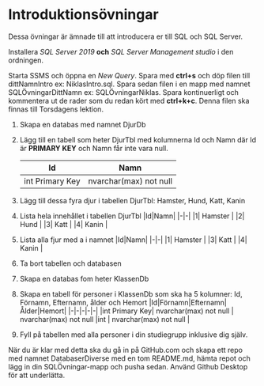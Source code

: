 # Introduktionsövningar

Dessa övningar är ämnade till att introducera er till SQL och SQL Server.

Installera *SQL Server 2019* **och** *SQL Server Management studio* i den ordningen.

Starta SSMS och öppna en *New Query*. Spara med **ctrl+s** och döp filen till dittNamnIntro ex: NiklasIntro.sql. Spara sedan filen i en mapp med namnet SQLÖvningarDittNamn ex: SQLÖvningarNiklas. Spara kontinuerligt och kommentera ut de rader som du redan kört med **ctrl+k+c**. Denna filen ska finnas till Torsdagens lektion.

1. Skapa en databas med namnet DjurDb
2. Lägg till en tabell som heter DjurTbl med kolumnerna Id och Namn där Id är **PRIMARY KEY** och Namn får inte vara null.

    |Id|Namn|
    |-|-|
    |int Primary Key| nvarchar(max) not  null |

3. Lägg till dessa fyra djur i tabellen DjurTbl: Hamster, Hund, Katt, Kanin
4. Lista hela innehållet i tabellen DjurTbl
    |Id|Namn|
    |-|-|
    |1| Hamster |
    |2| Hund |
    |3| Katt |
    |4| Kanin |
5. Lista alla fjur med a i namnet
    |Id|Namn|
    |-|-|
    |1| Hamster |
    |3| Katt |
    |4| Kanin |
6. Ta bort tabellen och databasen
7. Skapa en databas fom heter KlassenDb
8. Skapa en tabell för personer i KlassenDb som ska ha 5 kolumner: Id, Förnamn, Efternamn, ålder och Hemort
    |Id|Förnamn|Efternamn|Ålder|Hemort|
    |-|-|-|-|-|
    |int Primary Key| nvarchar(max) not  null | nvarchar(max) not  null |int  | nvarchar(max) not  null |
8. Fyll på tabellen med alla personer i din studiegrupp inklusive dig själv.

När du är klar med detta ska du gå in på GitHub.com och skapa ett repo med namnet DatabaserDiverse med en tom README.md, hämta repot och lägg in din SQLÖvningar-mapp och pusha sedan. Använd Github Desktop för att underlätta.
